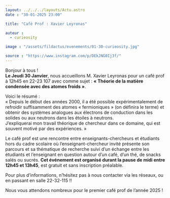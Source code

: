 ```yaml
---
layout: ../../../layouts/Actu.astro
date : "30-01-2025 23:00"

title: "Café Prof : Xavier Leyronas"

auteur :
  - curieosity

image : "/assets/fildactus/evenements/01-30-curieosity.jpg"

source : "https://www.instagram.com/p/DEkJNG0Ij3f/"
---
```


Bonjour à tous !  
__Le Jeudi 30 Janvier__, nous accueillons M. Xavier Leyronas pour un café prof à 12h45 en 22-23 107 avec comme sujet : __« Théorie de la matière condensée avec des atomes froids »__.

Voici le résumé :  
« Depuis le début des années 2000, il a été possible expérimentalement de refroidir suffisamment des atomes « fermioniques » (on définira le terme) et obtenir des systèmes analogues aux électrons de conduction dans les solides ou aux neutrons dans les étoiles à neutrons.  
J’expliquerai mon travail théorique de chercheur dans ce domaine, qui est souvent motivé par des expériences. »

Le café prof est une rencontre entre enseignants-chercheurs et étudiants hors du cadre scolaire où l’enseignant-chercheur invité présente son parcours et sa thématique de recherche suivi d’un échange entre les étudiants et l’enseignant en question autour d’un café, d’un thé, de snacks salés ou sucrés. __Cet événement est organisé durant la pause de midi entre 12h45 et 13h45__, est gratuit et sans inscription préalable.

Pour plus d’informations, n’hésitez pas à nous contacter via les réseaux, ou en passant en salle 22-32-115 !!

Nous vous attendons nombreux pour le premier café prof de l’année 2025 !